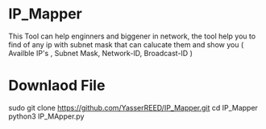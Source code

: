 # IP_Mapper
This Tool can help enginners and biggener in network, the tool help you to find of any ip with subnet mask that can calucate them and show you ( Availble IP's , Subnet Mask, Network-ID, Broadcast-ID )


# Downlaod File

sudo git clone https://github.com/YasserREED/IP_Mapper.git
cd IP_Mapper
python3 IP_MApper.py
